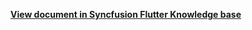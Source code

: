 **[View document in Syncfusion Flutter Knowledge base](https://www.syncfusion.com/kb/11712/how-to-highlight-the-weekends-in-flutter-event-calendar-sfcalendar)**

